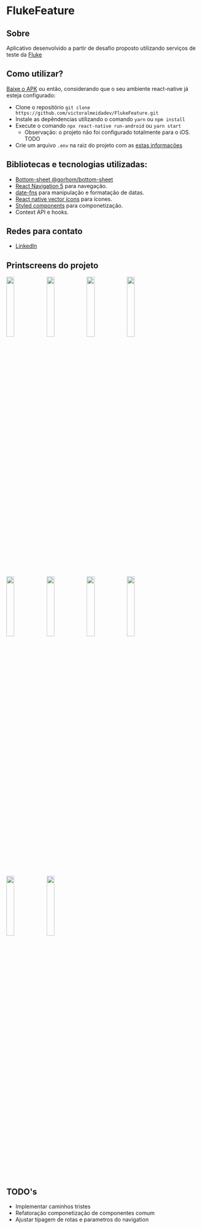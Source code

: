# FlukeFeature

## Sobre

Aplicativo desenvolvido a partir de desafio proposto utilizando serviços de teste da [Fluke](flu.ke)

## Como utilizar?

[Baixe o APK](https://drive.google.com/file/d/1ogRlU5EUoBrJlJ6luo4uhMgbwQHkV6Vf/view?usp=sharing) ou então, considerando que o seu ambiente react-native já esteja configurado:

- Clone o repositório `git clone https://github.com/victoralmeidadev/FlukeFeature.git`
- Instale as depêndencias utilizando o comando `yarn` ou `npm install`
- Execute o comando `npx react-native run-android` ou `yarn start`
  - Observação: o projeto não foi configurado totalmente para o iOS. TODO
- Crie um arquivo `.env` na raiz do projeto com as [estas informações](https://github.com/victoralmeidadev/FlukeFeature/issues/2#issue-858375699)

## Bibliotecas e tecnologias utilizadas:

- [Bottom-sheet @gorhom/bottom-sheet](https://github.com/gorhom/react-native-bottom-sheet)
- [React Navigation 5](https://reactnavigation.org/docs/getting-started) para navegação.
- [date-fns](https://date-fns.org/docs/Getting-Started) para manipulação e formatação de datas.
- [React native vector icons](https://github.com/oblador/react-native-vector-icons) para ícones.
- [Styled components](https://styled-components.com/) para componetização.
- Context API e hooks.

## Redes para contato
- [LinkedIn](https://www.linkedin.com/in/victoralmeidadev/)

## Printscreens do projeto

<img src="https://user-images.githubusercontent.com/23178052/114794756-724e7680-9d63-11eb-8525-aba72b27bc78.png" width="20%" /> <img src="https://user-images.githubusercontent.com/23178052/114794766-767a9400-9d63-11eb-95a5-9f75642a52d1.png" width="20%" /> <img src="https://user-images.githubusercontent.com/23178052/114794776-79758480-9d63-11eb-8cf7-f3659b4d4246.png" width="20%" />
<img src="https://user-images.githubusercontent.com/23178052/114794771-77132a80-9d63-11eb-97f6-d613b73a56e7.png" width="20%" /> <img src="https://user-images.githubusercontent.com/23178052/114794778-7a0e1b00-9d63-11eb-87aa-a81fdab972da.png" width="20%" /> <img src="https://user-images.githubusercontent.com/23178052/114794764-75e1fd80-9d63-11eb-8a0f-1d0612cecda8.png" width="20%" />
<img src="https://user-images.githubusercontent.com/23178052/114794774-78445780-9d63-11eb-94a3-a5d072c888c0.png" width="20%" /> <img src="https://user-images.githubusercontent.com/23178052/114794781-7aa6b180-9d63-11eb-975f-80206c9ab901.png" width="20%" /> 
<img src="https://user-images.githubusercontent.com/23178052/114794784-7bd7de80-9d63-11eb-9aea-e860b44f2954.png" width="20%" />  <img src="https://user-images.githubusercontent.com/23178052/114794762-74b0d080-9d63-11eb-8fa3-6d3fdb2ab8d2.png" width="20%" />


## TODO's
- Implementar caminhos tristes
- Refatoração componetização de componentes comum
- Ajustar tipagem de rotas e parametros do navigation
